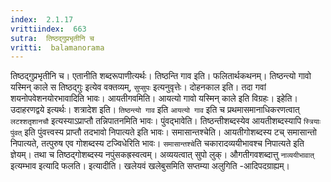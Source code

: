 ```yaml
---
index:  2.1.17
vrittiindex:  663
sutra:  तिष्ठद्गुप्रभृतीनि च
vritti:  balamanorama 
---
```


तिष्ठद्गुप्रभृतीनि च। एतानीति शब्दरूपाणीत्यर्थः। तिष्ठन्ति गाव इति। फलितार्थकथनम्। तिष्ठन्त्यो गावो यस्मिन् काले स तिष्ठद्गुः इत्येव वक्तव्यम्, `सुप्सुपः` इत्यनुवृत्तेः। दोहनकाल इति। तदा गवां शयनोपवेशनयोरभावादिति भावः। आयतीगवमिति। आयत्यो गावो यस्मिन् काले इति विग्रहः। इहेति। उदाहरणद्वये इत्यर्थः। शत्रादेश इति। `तिष्ठन्त्यो गाव` इति `आयत्यो गाव` इति च प्रथमासमानाधिकरणत्वात् `लटश्शतृशानचौ` इत्यस्याऽप्राप्तौ तन्निपातनमिति भावः। पुंवद्भावेति। तिष्ठन्तीशब्दस्येव आयतीशब्दस्यापि `स्त्रियाः पुंवत्` इति पुंवत्त्वस्य प्राप्तौ तदभावो निपात्यते इति भावः। समासान्तश्चेति। आयतीगोशब्दस्य टच् समासान्तो निपात्यते, तत्पुरुष एव गोशब्दस्य टज्विधेरिति भावः। `समासान्तश्चे`ति चकारादव्ययीभावश्च निपात्यते इति ज्ञेयम्। तथा च तिष्ठद्गोशब्दस्य नपुंसकह्रस्वत्वम्। अव्ययत्वात् सुपो लुक्। औगतीगवशब्दात्तु `नाव्ययीभावात्` इत्यम्भाव इत्यादि फलति। इत्यादीति। खलेयवं खलेबुसमिति सप्तम्या अलुगिति -आदिपदग्राह्यम्। 

